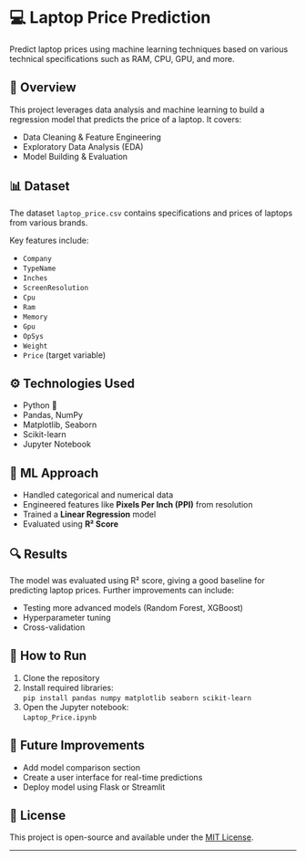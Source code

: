 # 💻 Laptop Price Prediction

Predict laptop prices using machine learning techniques based on various technical specifications such as RAM, CPU, GPU, and more.

## 📂 Overview

This project leverages data analysis and machine learning to build a regression model that predicts the price of a laptop. It covers:

- Data Cleaning & Feature Engineering
- Exploratory Data Analysis (EDA)
- Model Building & Evaluation

## 📊 Dataset

The dataset `laptop_price.csv` contains specifications and prices of laptops from various brands.

Key features include:
- `Company`
- `TypeName`
- `Inches`
- `ScreenResolution`
- `Cpu`
- `Ram`
- `Memory`
- `Gpu`
- `OpSys`
- `Weight`
- `Price` (target variable)

## ⚙️ Technologies Used

- Python 🐍
- Pandas, NumPy
- Matplotlib, Seaborn
- Scikit-learn
- Jupyter Notebook

## 🧪 ML Approach

- Handled categorical and numerical data
- Engineered features like **Pixels Per Inch (PPI)** from resolution
- Trained a **Linear Regression** model
- Evaluated using **R² Score**

## 🔍 Results

The model was evaluated using R² score, giving a good baseline for predicting laptop prices. Further improvements can include:

- Testing more advanced models (Random Forest, XGBoost)
- Hyperparameter tuning
- Cross-validation

## 📁 How to Run

1. Clone the repository
2. Install required libraries:  
   `pip install pandas numpy matplotlib seaborn scikit-learn`
3. Open the Jupyter notebook:  
   `Laptop_Price.ipynb`

## 📌 Future Improvements

- Add model comparison section
- Create a user interface for real-time predictions
- Deploy model using Flask or Streamlit

## 📎 License

This project is open-source and available under the [MIT License](LICENSE).

---
